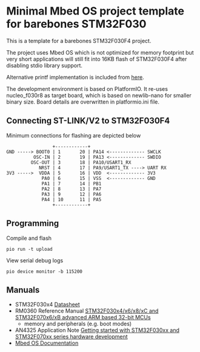 # Minimal Mbed OS project template for barebones STM32F030

This is a template for a barebones STM32F030F4 project.

The project uses Mbed OS which is not optimized for memory footprint but
very short applications will still fit into 16KB flash of STM32F030F4 after disabling stdio library support.

Alternative printf implementation is included from [here](https://github.com/janjongboom/mbed-coremark-lm32-printf).

The development environment is based on PlatformIO.
It re-uses nucleo_f030r8 as target board, which is based on newlib-nano for smaller binary size.
Board details are overwritten in platformio.ini file.


## Connecting ST-LINK/V2 to STM32F030F4

Minimum connections for flashing are depicted below


                     +------------+
    GND -----> BOOT0 | 1       20 | PA14 <------------- SWCLK
              OSC-IN | 2       19 | PA13 <------------- SWDIO
             OSC-OUT | 3       18 | PA10/USART1_RX
                NRST | 4       17 | PA9/USART1_TX ----> UART RX
    3V3 ----->  VDDA | 5       16 | VDD  <------------- 3V3
                 PA0 | 6       15 | VSS  <------------- GND
                 PA1 | 7       14 | PB1
                 PA2 | 8       13 | PA7
                 PA3 | 9       12 | PA6
                 PA4 | 10      11 | PA5
                     +------------+


## Programming

Compile and flash

    pio run -t upload


View serial debug logs

    pio device monitor -b 115200


## Manuals

* STM32F030x4 [Datasheet](https://www.st.com/resource/en/datasheet/dm00088500.pdf)
* RM0360 Reference Manual [STM32F030x4/x6/x8/xC and STM32F070x6/xB advanced ARM based 32-bit MCUs](https://www.st.com/content/ccc/resource/technical/document/reference_manual/cf/10/a8/c4/29/fb/4c/42/DM00091010.pdf/files/DM00091010.pdf/jcr:content/translations/en.DM00091010.pdf)
  * memory and peripherals (e.g. boot modes)
* AN4325 Application Note [Getting started with STM32F030xx and STM32F070xx series hardware development](https://www.st.com/content/ccc/resource/technical/document/application_note/91/66/2d/8c/f9/b5/47/55/DM00089834.pdf/files/DM00089834.pdf/jcr:content/translations/en.DM00089834.pdf)
* [Mbed OS Documentation](https://os.mbed.com/docs/)
